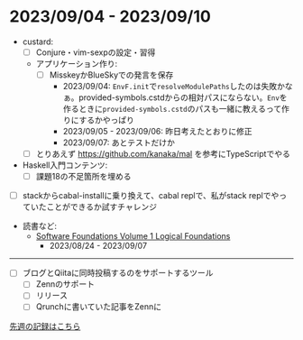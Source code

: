 # 2023/09/04 - 2023/09/10

- custard:
    - [ ] Conjure・vim-sexpの設定・習得
    - アプリケーション作り:
        - [ ] MisskeyかBlueSkyでの発言を保存
            - 2023/09/04: `EnvF.init`で`resolveModulePaths`したのは失敗かなぁ。provided-symbols.cstdからの相対パスにならない。`Env`を作るときに`provided-symbols.cstd`のパスも一緒に教えるって作りにするかやっぱり
            - 2023/09/05 - 2023/09/06: 昨日考えたとおりに修正
            - 2023/09/07: あとテストだけか
    - [ ] とりあえず <https://github.com/kanaka/mal> を参考にTypeScriptでやる
- Haskell入門コンテンツ:
    - [ ] 課題18の不足箇所を埋める
- [ ] stackからcabal-installに乗り換えて、cabal replで、私がstack replでやっていたことができるか試すチャレンジ
- 読書など:
    - [Software Foundations Volume 1 Logical Foundations](https://softwarefoundations.cis.upenn.edu/lf-current/index.html)
        - 2023/08/24 - 2023/09/07

------

- [ ] ブログとQiitaに同時投稿するのをサポートするツール
    - [ ] Zennのサポート
    - [ ] リリース
    - [ ] Qrunchに書いていた記事をZennに

[先週の記録はこちら](https://github.com/igrep/daily-commits/blob/910e12542d7e3e35fe399dbb62ef423549e1d8be/yesterday.md)
